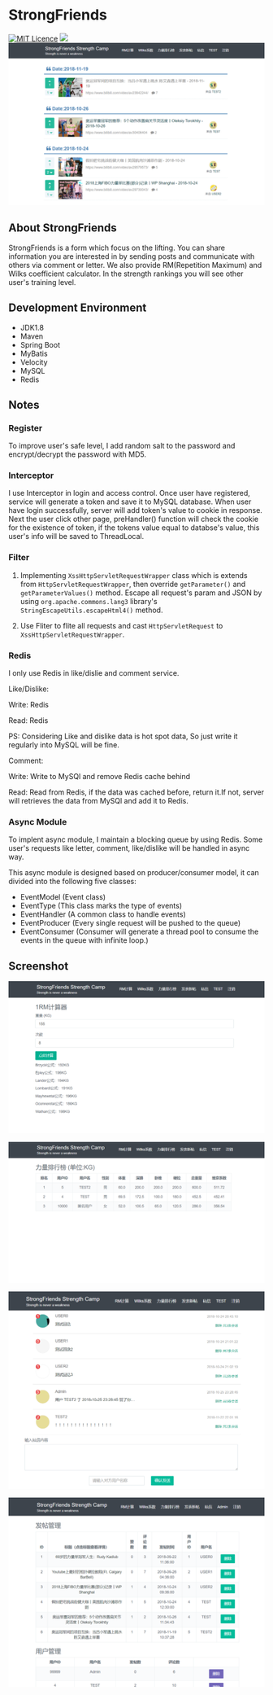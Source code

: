 # StrongFriends
[![MIT Licence](https://badges.frapsoft.com/os/mit/mit.svg?v=103)](https://opensource.org/licenses/mit-license.php)
![](https://img.shields.io/badge/language-Java-orange.svg)
![](img/home.png)
## About StrongFriends
StrongFriends is a form which focus on the lifting. You can share information you are interested in by sending posts and communicate with others via comment or letter. We also provide RM(Repetition Maximum) and Wilks coefficient calculator. In the strength rankings you will see other user's training level.
## Development Environment
- JDK1.8
- Maven
- Spring Boot
- MyBatis
- Velocity
- MySQL
- Redis

## Notes
### Register
To improve user's safe level, I add random salt to the password and encrypt/decrypt the password with MD5.

### Interceptor
I use Interceptor in login and access control. Once user have registered, service will generate a token and save it to MySQL database. When user have login successfully, server will add token's value to cookie in response. Next the user click other page, preHandler() function will check the cookie for the existence of token, if the tokens value equal to databse's value, this user's info will be saved to ThreadLocal.

### Filter
1. Implementing `XssHttpServletRequestWrapper` class which is extends from  `HttpServletRequestWrapper`, then override `getParameter()` and `getParameterValues()` method. Escape all request's param and JSON by using `org.apache.commons.lang3` library's `StringEscapeUtils.escapeHtml4()` method.

2. Use Fliter to flite all requests and cast `HttpServletRequest` to `XssHttpServletRequestWrapper`.

### Redis
I only use Redis in like/dislie and comment service.

Like/Dislike:

Write: Redis

Read: Redis

PS: Considering Like and dislike data is hot spot data, So just write it regularly into MySQL will be fine.

Comment:

Write: Write to MySQl and remove Redis cache behind

Read: Read from Redis, if the data was cached before, return it.If not, server will retrieves the data from MySQl and add it to Redis.

### Async Module

To implent async module, I maintain a blocking queue by using Redis. Some user's requests like letter, comment, like/dislike will be handled in async way.

This async module is designed based on producer/consumer model, it can divided into the following five classes:
- EventModel (Event class)
- EventType (This class marks the type of events)
- EventHandler (A common class to handle events)
- EventProducer (Every single request will be pushed to the queue)
- EventConsumer (Consumer will generate a thread pool to consume the events in the queue with infinite loop.)

## Screenshot
![](img/rm.png)

![](img/rank.png)

![](img/msg.png)

![](img/admin.png)
